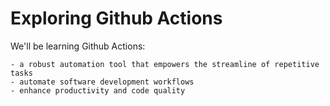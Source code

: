 # Exploring Github Actions
We'll be learning Github Actions:

    - a robust automation tool that empowers the streamline of repetitive tasks
    - automate software development workflows
    - enhance productivity and code quality
